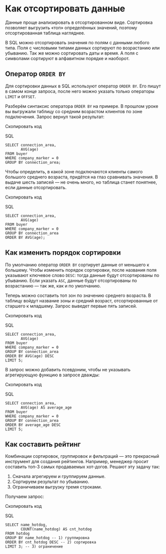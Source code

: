 # Как отсортировать данные

Данные проще анализировать в отсортированном виде. Сортировка позволяет выгрузить «топ» определённых значений, поэтому отсортированная таблица нагляднее.

В SQL можно отсортировать значения по полям с данными любого типа. Поля с числовыми типами данных сортируют по возрастанию или убыванию. Так же можно сортировать даты и время. А поля с символами сортируют в алфавитном порядке и наоборот.

## Оператор `ORDER BY`

Для сортировки данных в SQL используют оператор `ORDER BY`. Его пишут в самом конце запроса, после него можно указать только операторы `LIMIT` и `OFFSET`.

Разберём синтаксис оператора `ORDER BY` на примере. В прошлом уроке вы выгружали таблицу со средним возрастом клиентов по зоне подключения. Запрос вернул такой результат:

Скопировать код

SQL

```
SELECT connection_area,
       AVG(age)
FROM buyer
WHERE company_marker = 0
GROUP BY connection_area; 
```

Чтобы определить, в какой зоне подключаются клиенты самого большого среднего возраста, придётся на глаз сравнивать значения. В выдаче шесть записей — не очень много, но таблица станет понятнее, если данные отсортировать.

Скопировать код

SQL

```
SELECT connection_area,
       AVG(age)
FROM buyer
WHERE company_marker = 0
GROUP BY connection_area
ORDER BY AVG(age); 
```

## Как изменить порядок сортировки

По умолчанию оператор `ORDER BY` сортирует данные от меньшего к большему. Чтобы изменить порядок сортировки, после названия поля указывают ключевое слово `DESC`: тогда данные будут отсортированы по убыванию. Если указать `ASC`, данные будут отсортированы по возрастанию — так же, как и по умолчанию.

Теперь можно составить топ зон по значению среднего возраста. В таблицу войдут название зоны и средний возраст, отсортированные от старшего к младшему. Запрос выведет первые пять записей.

Скопировать код

SQL

```
SELECT connection_area,
       AVG(age)
FROM buyer
WHERE company_marker = 0
GROUP BY connection_area
ORDER BY AVG(age) DESC
LIMIT 5; 
```

В запрос можно добавить псевдоним, чтобы не указывать агрегирующую функцию в запросе дважды:

Скопировать код

SQL

```
SELECT connection_area,
       AVG(age) AS average_age
FROM buyer
WHERE company_marker = 0
GROUP BY connection_area
ORDER BY average_age DESC
LIMIT 5; 
```
## Как составить рейтинг

Комбинации сортировок, группировок и фильтраций — это прекрасный инструмент для создания рейтингов. Например, менеджер просит составить топ-3 самых продаваемых хот-догов. Решают эту задачу так:

1. Сначала агрегируем и группируем данные.
2. Сортируем результат по убыванию.
3. Ограничиваем выгрузку тремя строками.

Получаем запрос:

Скопировать код

SQL

```
SELECT name_hotdog,
       COUNT(name_hotdog) AS cnt_hotdog
FROM hotdog
GROUP BY name_hotdog -- 1) группировка
ORDER BY cnt_hotdog DESC -- 2) сортировка
LIMIT 3; -- 3) ограничение 
```
